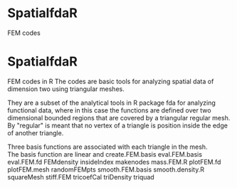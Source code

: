 # SpatialfdaR
FEM codes 
# SpatialfdaR
FEM codes in R 
The codes are basic tools for analyzing spatial data of dimension two using triangular meshes.

They are a subset of the analytical tools in R package fda for analyzing functional data,
where in this case the functions are defined over two dimensional bounded regions that are
covered by a triangular regular mesh.  By "regular" is meant that no vertex of a triangle
is position inside the edge of another triangle.

Three basis functions are associated with each triangle in the mesh.  
The basis function are linear and
create.FEM.basis
eval.FEM.basis
eval.FEM.fd
FEMdensity
insideIndex
makenodes
mass.FEM.R
plotFEM.fd
plotFEM.mesh
randomFEMpts
smooth.FEM.basis
smooth.density.R
squareMesh
stiff.FEM
tricoefCal
triDensity
triquad
